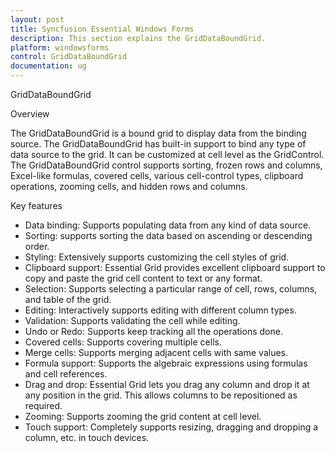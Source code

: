 ```yaml
---
layout: post
title: Syncfusion Essential Windows Forms
description: This section explains the GridDataBoundGrid.
platform: windowsforms
control: GridDataBoundGrid
documentation: ug
---
```

GridDataBoundGrid

Overview

The GridDataBoundGrid is a bound grid to display data from the binding source. The GridDataBoundGrid has built-in support to bind any type of data source to the grid. It can be customized at cell level as the GridControl. The GridDataBoundGrid control supports sorting, frozen rows and columns, Excel-like formulas, covered cells, various cell-control types, clipboard operations, zooming cells, and hidden rows and columns.

Key features

*	Data binding: Supports populating data from any kind of data source.
*	Sorting: supports sorting the data based on ascending or descending order.
*	Styling: Extensively supports customizing the cell styles of grid.
*	Clipboard support: Essential Grid provides excellent clipboard support to copy and paste the grid cell content to text or any format.
*	Selection: Supports selecting a particular range of cell, rows, columns, and table of the grid.
*	Editing: Interactively supports editing with different column types.
*	Validation: Supports validating the cell while editing.
*	Undo or Redo: Supports keep tracking all the operations done.
*	Covered cells: Supports covering multiple cells.
*	Merge cells: Supports merging adjacent cells with same values.
*	Formula support: Supports the algebraic expressions using formulas and cell references.
*	Drag and drop: Essential Grid lets you drag any column and drop it at any position in the grid. This allows columns to be repositioned as required.
*	Zooming: Supports zooming the grid content at cell level.
*	Touch support: Completely supports resizing, dragging and dropping a column, etc. in touch devices.
